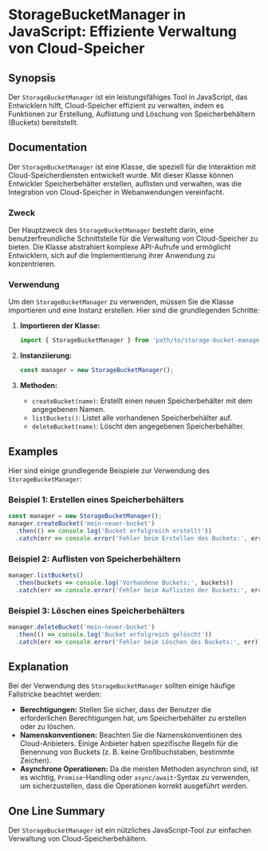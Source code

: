 <!--
Meta Description: # StorageBucketManager in JavaScript: Effiziente Verwaltung von Cloud-Speicher ## Synopsis Der `StorageBucketManager` ist ein leistungsfähiges Tool in...
Meta Keywords: die, storagebucketmanager, javascript, der, buckets
-->

# StorageBucketManager in JavaScript: Effiziente Verwaltung von Cloud-Speicher

## Synopsis
Der `StorageBucketManager` ist ein leistungsfähiges Tool in JavaScript, das Entwicklern hilft, Cloud-Speicher effizient zu verwalten, indem es Funktionen zur Erstellung, Auflistung und Löschung von Speicherbehältern (Buckets) bereitstellt.

## Documentation
Der `StorageBucketManager` ist eine Klasse, die speziell für die Interaktion mit Cloud-Speicherdiensten entwickelt wurde. Mit dieser Klasse können Entwickler Speicherbehälter erstellen, auflisten und verwalten, was die Integration von Cloud-Speicher in Webanwendungen vereinfacht.

### Zweck
Der Hauptzweck des `StorageBucketManager` besteht darin, eine benutzerfreundliche Schnittstelle für die Verwaltung von Cloud-Speicher zu bieten. Die Klasse abstrahiert komplexe API-Aufrufe und ermöglicht Entwicklern, sich auf die Implementierung ihrer Anwendung zu konzentrieren.

### Verwendung
Um den `StorageBucketManager` zu verwenden, müssen Sie die Klasse importieren und eine Instanz erstellen. Hier sind die grundlegenden Schritte:

1. **Importieren der Klasse:**
   ```javascript
   import { StorageBucketManager } from 'path/to/storage-bucket-manager';
   ```

2. **Instanziierung:**
   ```javascript
   const manager = new StorageBucketManager();
   ```

3. **Methoden:**
   - `createBucket(name)`: Erstellt einen neuen Speicherbehälter mit dem angegebenen Namen.
   - `listBuckets()`: Listet alle vorhandenen Speicherbehälter auf.
   - `deleteBucket(name)`: Löscht den angegebenen Speicherbehälter.

## Examples
Hier sind einige grundlegende Beispiele zur Verwendung des `StorageBucketManager`:

### Beispiel 1: Erstellen eines Speicherbehälters
```javascript
const manager = new StorageBucketManager();
manager.createBucket('mein-neuer-bucket')
  .then(() => console.log('Bucket erfolgreich erstellt'))
  .catch(err => console.error('Fehler beim Erstellen des Buckets:', err));
```

### Beispiel 2: Auflisten von Speicherbehältern
```javascript
manager.listBuckets()
  .then(buckets => console.log('Vorhandene Buckets:', buckets))
  .catch(err => console.error('Fehler beim Auflisten der Buckets:', err));
```

### Beispiel 3: Löschen eines Speicherbehälters
```javascript
manager.deleteBucket('mein-neuer-bucket')
  .then(() => console.log('Bucket erfolgreich gelöscht'))
  .catch(err => console.error('Fehler beim Löschen des Buckets:', err));
```

## Explanation
Bei der Verwendung des `StorageBucketManager` sollten einige häufige Fallstricke beachtet werden:

- **Berechtigungen:** Stellen Sie sicher, dass der Benutzer die erforderlichen Berechtigungen hat, um Speicherbehälter zu erstellen oder zu löschen.
- **Namenskonventionen:** Beachten Sie die Namenskonventionen des Cloud-Anbieters. Einige Anbieter haben spezifische Regeln für die Benennung von Buckets (z. B. keine Großbuchstaben, bestimmte Zeichen).
- **Asynchrone Operationen:** Da die meisten Methoden asynchron sind, ist es wichtig, `Promise`-Handling oder `async/await`-Syntax zu verwenden, um sicherzustellen, dass die Operationen korrekt ausgeführt werden.

## One Line Summary
Der `StorageBucketManager` ist ein nützliches JavaScript-Tool zur einfachen Verwaltung von Cloud-Speicherbehältern.